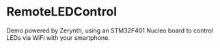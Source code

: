 # RemoteLEDControl
Demo powered by Zerynth, using an STM32F401 Nucleo board to control LEDs via WiFi with your smartphone.

